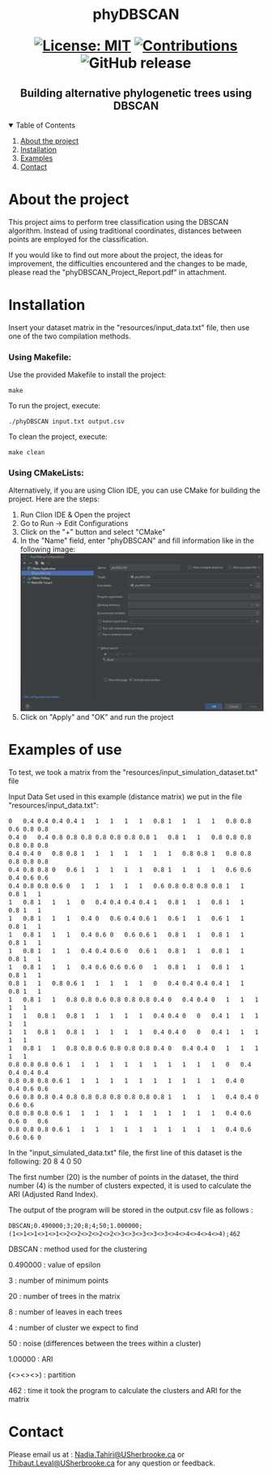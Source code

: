﻿﻿﻿﻿﻿﻿﻿﻿<h1  align="center"> phyDBSCAN <p align='center'> 
        [![License: MIT](https://img.shields.io/badge/License-MIT-yellow.svg)](https://opensource.org/licenses/MIT) 
        [![Contributions](https://img.shields.io/badge/contributions-welcome-blue.svg)](https://devdocs.io/cpp/)
        ![GitHub release](https://img.shields.io/github/v/release/tahiri-lab/phyDBSCAN?include_prereleases&label=pre-release&logo=github) 
        </p>


<h2  align="center">Building alternative phylogenetic trees using DBSCAN</h2>



<details open>
  <summary>Table of Contents</summary>
  <ol>
    <li>
      <a href="#about-the-project">About the project</a>
    </li>
    <li>
      <a href="#Installation">Installation</a>
    </li>
    <li>
      <a href="#Examples">Examples</a>
    </li>
    <li>
      <a href="#contact">Contact</a>
    </li>
  </ol>
</details>



# About the project

This project aims to perform tree classification using the DBSCAN algorithm. Instead of using traditional coordinates, 
distances between points are employed for the classification.

If you would like to find out more about the project, the ideas for improvement, the difficulties encountered and 
the changes to be made, please read the "phyDBSCAN_Project_Report.pdf" in attachment.

# Installation

Insert your dataset matrix in the "resources/input_data.txt" file, then use one of the two compilation methods.

### Using Makefile:

Use the provided Makefile to install the project:

```
make
```

To run the project, execute:

```
./phyDBSCAN input.txt output.csv
```

To clean the project, execute:

```
make clean
```

### Using CMakeLists:

Alternatively, if you are using Clion IDE, you can use CMake for building the project. Here are the steps:

1. Run Clion IDE & Open the project
2. Go to Run -> Edit Configurations
3. Click on the "+" button and select "CMake"
4. In the "Name" field, enter "phyDBSCAN" and fill information like in the following image:
   ![CMakeLists.png](https://github.com/tahiri-lab/phyDBSCAN/blob/main/img/CMakeLists.png)
5. Click on "Apply" and "OK" and run the project

# Examples of use

To test, we took a matrix from the "resources/input_simulation_dataset.txt" file

Input Data Set used in this example (distance matrix) we put in the file "resources/input_data.txt":

```
0	0.4	0.4	0.4	0.4	1	1	1	1	1	0.8	1	1	1	1	0.8	0.8	0.6	0.8	0.8
0.4	0	0.4	0.8	0.8	0.8	0.8	0.8	0.8	0.8	1	0.8	1	1	0.8	0.8	0.8	0.8	0.8	0.8
0.4	0.4	0	0.8	0.8	1	1	1	1	1	1	1	0.8	0.8	1	0.8	0.8	0.8	0.8	0.8
0.4	0.8	0.8	0	0.6	1	1	1	1	1	0.8	1	1	1	1	0.6	0.6	0.4	0.6	0.6
0.4	0.8	0.8	0.6	0	1	1	1	1	1	0.6	0.8	0.8	0.8	0.8	1	1	0.8	1	1
1	0.8	1	1	1	0	0.4	0.4	0.4	0.4	1	0.8	1	1	0.8	1	1	0.8	1	1
1	0.8	1	1	1	0.4	0	0.6	0.4	0.6	1	0.6	1	1	0.6	1	1	0.8	1	1
1	0.8	1	1	1	0.4	0.6	0	0.6	0.6	1	0.8	1	1	0.8	1	1	0.8	1	1
1	0.8	1	1	1	0.4	0.4	0.6	0	0.6	1	0.8	1	1	0.8	1	1	0.8	1	1
1	0.8	1	1	1	0.4	0.6	0.6	0.6	0	1	0.8	1	1	0.8	1	1	0.8	1	1
0.8	1	1	0.8	0.6	1	1	1	1	1	0	0.4	0.4	0.4	0.4	1	1	0.8	1	1
1	0.8	1	1	0.8	0.8	0.6	0.8	0.8	0.8	0.4	0	0.4	0.4	0	1	1	1	1	1
1	1	0.8	1	0.8	1	1	1	1	1	0.4	0.4	0	0	0.4	1	1	1	1	1
1	1	0.8	1	0.8	1	1	1	1	1	0.4	0.4	0	0	0.4	1	1	1	1	1
1	0.8	1	1	0.8	0.8	0.6	0.8	0.8	0.8	0.4	0	0.4	0.4	0	1	1	1	1	1
0.8	0.8	0.8	0.6	1	1	1	1	1	1	1	1	1	1	1	0	0.4	0.4	0.4	0.4
0.8	0.8	0.8	0.6	1	1	1	1	1	1	1	1	1	1	1	0.4	0	0.4	0.6	0.6
0.6	0.8	0.8	0.4	0.8	0.8	0.8	0.8	0.8	0.8	0.8	1	1	1	1	0.4	0.4	0	0.6	0.6
0.8	0.8	0.8	0.6	1	1	1	1	1	1	1	1	1	1	1	0.4	0.6	0.6	0	0.6
0.8	0.8	0.8	0.6	1	1	1	1	1	1	1	1	1	1	1	0.4	0.6	0.6	0.6	0
```

In the "input_simulated_data.txt" file, the first line of this dataset is the following:
20	8	4	0	50

The first number (20) is the number of points in the dataset, the third number (4) is the number of clusters expected, it is used to calculate the ARI (Adjusted Rand Index).

The output of the program will be stored in the output.csv file as follows :
```
DBSCAN;0.490000;3;20;8;4;50;1.000000;(1<>1<>1<>1<>1<>2<>2<>2<>2<>2<>3<>3<>3<>3<>3<>4<>4<>4<>4<>4);462
```
DBSCAN : method used for the clustering

0.490000 : value of epsilon

3 : number of minimum points

20 : number of trees in the matrix

8 : number of leaves in each trees

4 : number of cluster we expect to find

50 : noise (differences between the trees within a cluster)

1.00000 : ARI

(<><><>) : partition

462 : time it took the program to calculate the clusters and ARI for the matrix

# Contact
Please email us at : <Nadia.Tahiri@USherbrooke.ca> or <Thibaut.Leval@USherbrooke.ca> for any question or feedback.
